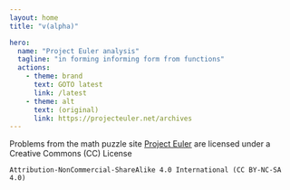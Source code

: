 ```yaml
---
layout: home
title: "v(alpha)"

hero:
  name: "Project Euler analysis"
  tagline: "in forming informing form from functions"
  actions:
    - theme: brand
      text: GOTO latest
      link: /latest
    - theme: alt
      text: (original)
      link: https://projecteuler.net/archives
---
```





Problems from the math puzzle site [Project Euler](https://projecteuler.net)
are licensed under a Creative Commons (CC) License

`Attribution-NonCommercial-ShareAlike 4.0 International (CC BY-NC-SA 4.0)`
